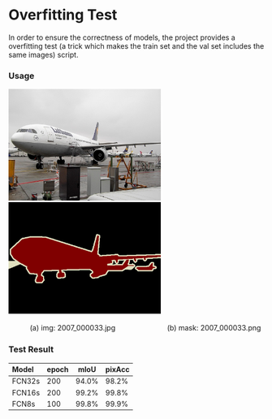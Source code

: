 # Overfitting Test

In order to ensure the correctness of models, the project provides a overfitting test (a trick which makes the train set and the val set includes the same images) script.

### Usage

<img src='./test_img.jpg' width = '300' height = '220' /> <img src = './test_mask.png' width = '300' height = '220' />

　　　(a) img: 2007_000033.jpg  　　　　　　　(b) mask: 2007_000033.png

### Test Result

| Model  | epoch | mIoU  | pixAcc |
| :----- | ----- | ----- | ------ |
| FCN32s | 200   | 94.0% | 98.2%  |
| FCN16s | 200   | 99.2% | 99.8%  |
| FCN8s  | 100   | 99.8% | 99.9%  |

